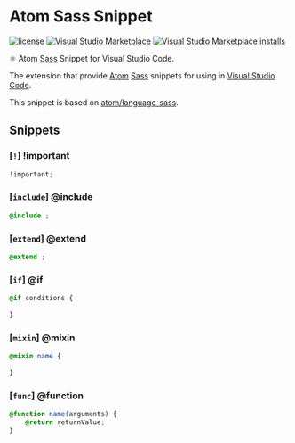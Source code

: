 # Atom Sass Snippet
[![license](https://img.shields.io/github/license/gluons/vscode-atom-sass-snippet.svg?style=flat-square)](./LICENSE)
[![Visual Studio Marketplace](https://vsmarketplacebadge.apphb.com/version/gluons.vscode-atom-sass-snippet.svg?style=flat-square)](https://marketplace.visualstudio.com/items?itemName=gluons.vscode-atom-sass-snippet)
[![Visual Studio Marketplace installs](https://vsmarketplacebadge.apphb.com/installs/gluons.vscode-atom-sass-snippet.svg?style=flat-square)](https://marketplace.visualstudio.com/items?itemName=gluons.vscode-atom-sass-snippet)

⚛ Atom [Sass](http://sass-lang.com/) Snippet for Visual Studio Code.

The extension that provide [Atom](https://atom.io/) [Sass](https://github.com/atom/language-sass) snippets for using in [Visual Studio Code](https://code.visualstudio.com/).

This snippet is based on [atom/language-sass](https://github.com/atom/language-sass/blob/master/snippets/language-sass.cson).

## Snippets

### [`!`] !important
```scss
!important;
```

### [`include`] @include
```scss
@include ;
```

### [`extend`] @extend
```scss
@extend ;
```

### [`if`] @if
```scss
@if conditions {
	
}
```

### [`mixin`] @mixin
```scss
@mixin name {
	
}
```

### [`func`] @function
```scss
@function name(arguments) {
	@return returnValue;
}
```
